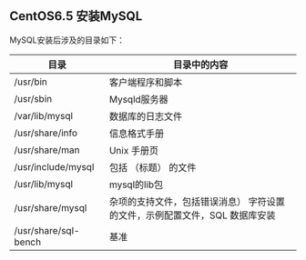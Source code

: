 ## CentOS6.5 安装MySQL

MySQL安装后涉及的目录如下：


| 目录 			| 目录中的内容 |
| ------------- | -----------  |
|/usr/bin 			|	客户端程序和脚本
|/usr/sbin 			|	Mysqld服务器
|/var/lib/mysql 	|	数据库的日志文件
|/usr/share/info 	|	信息格式手册
|/usr/share/man 	|	Unix 手册页
|/usr/include/mysql |	包括 （标题） 的文件
|/usr/lib/mysql 	|mysql的lib包
|/usr/share/mysql 	|杂项的支持文件，包括错误消息） 字符设置的文件，示例配置文件，SQL 数据库安装
|/usr/share/sql-bench |	基准